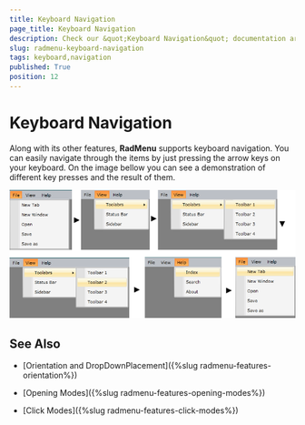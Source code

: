 ```yaml
---
title: Keyboard Navigation
page_title: Keyboard Navigation
description: Check our &quot;Keyboard Navigation&quot; documentation article for the RadMenu WPF control.
slug: radmenu-keyboard-navigation
tags: keyboard,navigation
published: True
position: 12
---
```


# Keyboard Navigation

Along with its other features, __RadMenu__ supports keyboard navigation. You can easily navigate through the items by just pressing the arrow keys on your keyboard. On the image bellow you can see a demonstration of different key presses and the result of them.

![](images/RadMenu_Keyboard_Navigation_01.png)

## See Also

 * [Orientation and DropDownPlacement]({%slug radmenu-features-orientation%})

 * [Opening Modes]({%slug radmenu-features-opening-modes%})

 * [Click Modes]({%slug radmenu-features-click-modes%})
